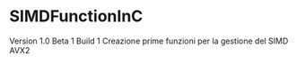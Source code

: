 # SIMDFunctionInC

Version 1.0 Beta 1 Build 1
Creazione prime funzioni per la gestione del SIMD AVX2

